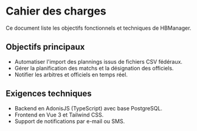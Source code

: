 # Cahier des charges

Ce document liste les objectifs fonctionnels et techniques de HBManager.

## Objectifs principaux

- Automatiser l'import des plannings issus de fichiers CSV fédéraux.
- Gérer la planification des matchs et la désignation des officiels.
- Notifier les arbitres et officiels en temps réel.

## Exigences techniques

- Backend en AdonisJS (TypeScript) avec base PostgreSQL.
- Frontend en Vue 3 et Tailwind CSS.
- Support de notifications par e-mail ou SMS.

